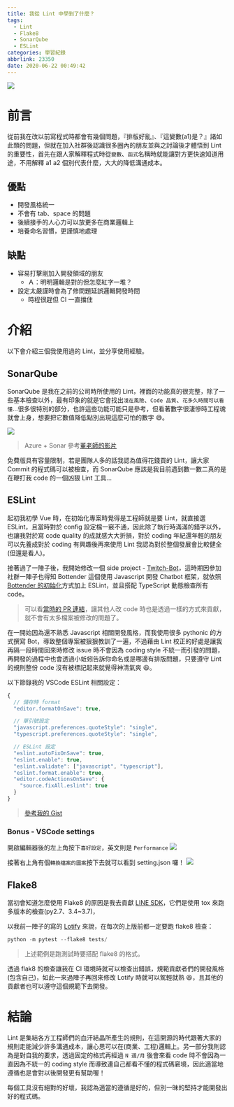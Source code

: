 ```yaml
---
title: 我從 Lint 中學到了什麼？
tags:
  - Lint
  - Flake8
  - SonarQube
  - ESLint
categories: 學習紀錄
abbrlink: 23350
date: 2020-06-22 00:49:42
---
```



![](https://cdn.pixabay.com/photo/2017/08/12/17/14/taiwan-2634743_1280.jpg)

# 前言

從前我在改以前寫程式時都會有幾個問題，『排版好亂』、『這變數(a1)是？』諸如此類的問題，但就在加入社群後認識很多圈內的朋友並與之討論後才體悟到 Lint 的重要性，首先在跟人家解釋程式時從`變數`、`函式`名稱時就能讓對方更快速知道用途，不用解釋 a1 a2 個別代表什麼，大大的降低溝通成本。

## 優點

<!-- more -->

- 開發風格統一
- 不會有 tab、space 的問題
- 後續接手的人心力可以放更多在商業邏輯上
- 培養命名習慣，更謹慎地處理

## 缺點

- 容易打擊剛加入開發領域的朋友
  - Ａ：明明邏輯是對的但怎麼紅字一堆？
- 設定太嚴謹時會為了修問題延誤邏輯開發時間
  - 時程很趕但 CI 一直擋住

# 介紹

以下會介紹三個我使用過的 Lint，並分享使用經驗。

## SonarQube

SonarQube 是我在之前的公司時所使用的 Lint，裡面的功能真的很完整，除了一些基本檢查以外，最有印象的就是它會找出`淺在風險`、`Code 品質`、`花多久時間可以看懂`...很多很特別的部分，也許這些功能可能只是參考，但看著數字很淒慘時工程魂就會上身，想要把它數值降低點別出現這麼可怕的數字 😅。

![](https://i.imgur.com/PDyOvLF.png)

> Azure + Sonar 參考[董老師的影片](https://www.facebook.com/DotNetWalker/posts/3277105698995647?__xts__[0]=68.ARBkAILNJPiUfPxM6Prkqnc5a38h0vuBEmxvcb8WQRW1xbbJnMhddEwi7Lj2OudXHSJ2hrZ4jGtMMKEYzbF7GcdcZ0CoglZWSiexYSjlseEXBnReh6OoE5ZGIhlGTh75wVn5mHQ2B-bkTfatl-vIP-k83-G6yeoXm0ZcboLrq_e0gZqQLLTY0FPsbB_ROKWvYuYBbxY5-Vj2kpvVBU528mFDTCKDGTk5ih16hbuzlrxY0boNZUVuIcaT4zdnHBaAUFTminhF03jkys7pSpDeiBVz_A6z3jjPJChlAI9pZzZTrlmupgRR6yDzzQrjZ2CR6R2kWOZi5Liz7RfO9GkxZz4G6g&__tn__=-R)

免費版具有容量限制，若是團隊人多的話我認為值得花錢買的 Lint，讓大家 Commit 的程式碼可以被檢查，而 SonarQube 應該是我目前遇到數一數二真的是在鞭打我 code 的一個凶狠 Lint 工具...

## ESLint

起初我初學 Vue 時，在初始化專案時覺得是工程師就是要 Lint，就直接選 ESLint，且當時對於 config 設定檔一竅不通，因此除了執行時滿滿的錯字以外，也讓我對於寫 code quality 的成就感大大折損，對於 coding 年紀還年輕的朋友可以先養成對於 coding 有興趣後再來使用 Lint 我認為對於整個發展會比較健全(但還是看人)。

接著過了一陣子後，我開始修改一個 side project - [Twitch-Bot](https://github.com/louis70109/Twitch-Bot)，這時期因參加社群一陣子也得知 Bottender 這個使用 Javascript 開發 Chatbot 框架，就依照 [Bottender 的初始化](https://bottender.js.org/docs/en/getting-started)方式加上 ESLint，並且搭配 TypeScript 動態檢查所有 code。

> 可以看[當時的 PR 連結](https://github.com/louis70109/Twitch-Bot/pull/16/files)，讓其他人改 code 時也是透過一樣的方式來貢獻，就不會有太多檔案被修改的問題了。

在一開始因為還不熟悉 Javascript 相關開發風格，而我使用很多 pythonic 的方式撰寫 Bot，導致整個專案被狠狠教訓了一遍，不過藉由 Lint 校正的好處是讓我再隔一段時間回來時修改 issue 時不會因為 coding style 不統一而引發的問題，再開發的過程中也會透過小蚯蚓告訴你命名或是哪邊有排版問題，只要遵守 Lint 的規則整份 code 沒有被標記起來就覺得神清氣爽 😆。

以下節錄我的 VSCode ESLint 相關設定：

```javascript
{
  // 儲存時 format
  "editor.formatOnSave": true,

  // 單引號設定
  "javascript.preferences.quoteStyle": "single",
  "typescript.preferences.quoteStyle": "single",

  // ESLint 設定
  "eslint.autoFixOnSave": true,
  "eslint.enable": true,
  "eslint.validate": ["javascript", "typescript"],
  "eslint.format.enable": true,
  "editor.codeActionsOnSave": {
    "source.fixAll.eslint": true
  }
}
```

> [參考我的 Gist](https://gist.github.com/louis70109/8ea88b9b26570d521c81922572f8309d)

### Bonus - VSCode settings

開啟編輯器後的左上角按下`喜好設定`，英文則是 `Performance`
![](https://i.imgur.com/01XOZHL.png)

接著右上角有個`轉換檔案的圖案`按下去就可以看到 setting.json 囉！
![](https://i.imgur.com/ut4sH60.png)

## Flake8

當初會知道怎麼使用 Flake8 的原因是我去貢獻 [LINE SDK](https://github.com/line/line-bot-sdk-python)，它們是使用 tox 來跑多版本的檢查(py2.7、3.4~3.7)，

以我前一陣子的寫的 [Lotify](https://github.com/louis70109/lotify#contributing) 來說，在每次的上版前都一定要跑 flake8 檢查：

```python
python -m pytest --flake8 tests/
```

> 上述範例是跑測試時要搭配 flake8 的格式。

透過 flak8 的檢查讓我在 CI 環境時就可以檢查出錯誤，規範貢獻者們的開發風格(包含自己)，如此一來過陣子再回來修改 Lotify 時就可以駕輕就熟 😆，且其他的貢獻者也可以遵守這個規範下去開發。

# 結論

Lint 是集結各方工程師們的血汗結晶所產生的規則，在這開源的時代跟著大家的規則走能減少許多溝通成本，讓心思可以在(商業、工程)邏輯上。另一部分我則認為是對自我的要求，透過固定的格式再經過 `N 週/月` 後會來看 code 時不會因為一直因為不統一的 coding style 而導致連自己都看不懂的程式碼窘境，因此適當地遵循也是會對以後開發更有幫助喔！

每個工具沒有絕對的好壞，我認為適當的遵循是好的，但別一昧的堅持才能開發出好的程式碼。
